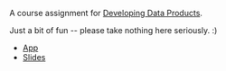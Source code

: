 A course assignment for [Developing Data Products](https://www.coursera.org/course/devdataprod).

Just a bit of fun -- please take nothing here seriously. :)

* [App](http://oggy.shinyapps.io/weekendy)
* [Slides](http://oggy.github.io/weekendy/slides/index.html)
